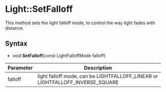 # Light::SetFalloff

This method sets the light falloff mode, to control the way light fades with distance.

## Syntax

- void **SetFalloff**(const LightFalloffMode falloff)

| Parameter | Description |
|---|---|
| falloff | light falloff mode, can be LIGHTFALLOFF_LINEAR or LIGHTFALLOFF_INVERSE_SQUARE |
